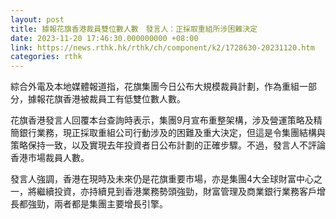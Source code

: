 ```yaml
---
layout: post
title: 據報花旗香港裁員雙位數人數　發言人：正採取重組所涉困難決定
date: 2023-11-20 17:46:30.000000000 +08:00
link: https://news.rthk.hk/rthk/ch/component/k2/1728630-20231120.htm
categories: rthk
---
```


綜合外電及本地媒體報道指，花旗集團今日公布大規模裁員計劃，作為重組一部分，據報花旗香港被裁員工有低雙位數人數。

花旗香港發言人回覆本台查詢時表示，集團9月宣布重整架構，涉及營運策略及精簡銀行業務，現正採取重組公司行動涉及的困難及重大決定，但這是令集團結構與策略保持一致，以及實現去年投資者日公布計劃的正確步驟。不過，發言人不評論香港市場裁員人數。

發言人強調，香港在現時及未來仍是花旗重要市場，亦是集團4大全球財富中心之一，將繼續投資，亦持續見到香港業務勢頭強勁，財富管理及商業銀行業務客戶增長都強勁，兩者都是集團主要增長引擎。
